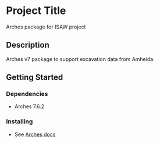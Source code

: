 # Project Title

Arches package for ISAW project

## Description

Arches v7 package to support excavation data from Amheida. 

## Getting Started

### Dependencies

* Arches 7.6.2

### Installing

* See [Arches docs](https://arches.readthedocs.io/en/stable/installing/projects-and-packages/#understanding-packages)

